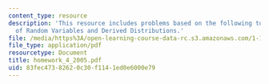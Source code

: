 ```yaml
---
content_type: resource
description: 'This resource includes problems based on the following topics: Functions
  of Random Variables and Derived Distributions.'
file: /media/https%3A/open-learning-course-data-rc.s3.amazonaws.com/1-151-probability-and-statistics-in-engineering-spring-2005/83fec47382620c30f1141ed0e6000e79_homework_4_2005.pdf
file_type: application/pdf
resourcetype: Document
title: homework_4_2005.pdf
uid: 83fec473-8262-0c30-f114-1ed0e6000e79
---
```

